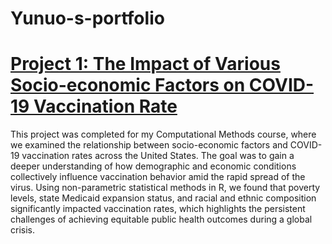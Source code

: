 # Yunuo-s-portfolio

# [Project 1: The Impact of Various Socio-economic Factors on COVID-19 Vaccination Rate](https://github.com/yu-nuo-li/Impact-of-Various-Socioeconomic-Factors-on-COVID-19-Vaccination-Rate)

This project was completed for my Computational Methods course, where we examined the relationship between socio-economic factors and COVID-19 vaccination rates across the United States. The goal was to gain a deeper understanding of how demographic and economic conditions collectively influence vaccination behavior amid the rapid spread of the virus. Using non-parametric statistical methods in R, we found that poverty levels, state Medicaid expansion status, and racial and ethnic composition significantly impacted vaccination rates, which highlights the persistent challenges of achieving equitable public health outcomes during a global crisis.
